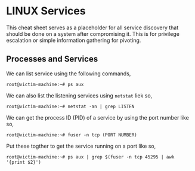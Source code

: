 # LINUX Services
This cheat sheet serves as a placeholder for all service discovery that should be done on a system after compromising it. This is for privilege escalation or simple information gathering for pivoting. 
## Processes and Services
We can list service using the following commands,
```
root@victim-machine:~# ps aux 
```
We can also list the listening services using `netstat` liek so,
```
root@victim-machine:~# netstat -an | grep LISTEN
```
We can get the process ID (PID) of a service by using the port number like so,
```
root@victim-machine:~# fuser -n tcp (PORT NUMBER)
```
Put these togther to get the service running on a port like so,
```
root@victim-machine:~# ps aux | grep $(fuser -n tcp 45295 | awk '{print $2}')
```
